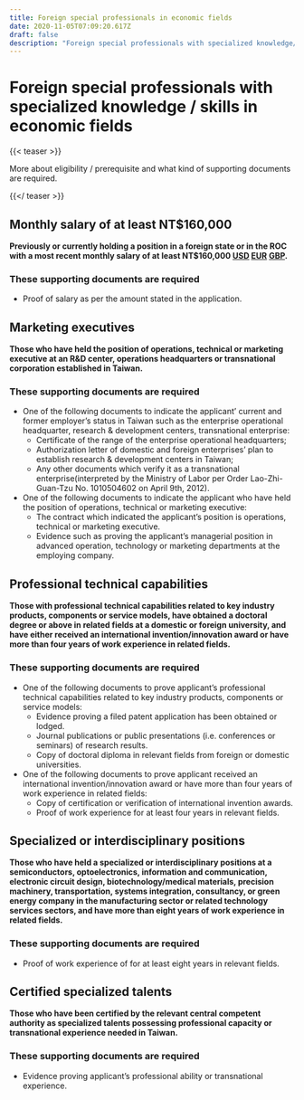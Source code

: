 ```yaml
---
title: Foreign special professionals in economic fields
date: 2020-11-05T07:09:20.617Z
draft: false
description: "Foreign special professionals with specialized knowledge/skills in economic fields (Eligibility / prerequisite & Supporting Documents Required)"
---
```


# Foreign special professionals with specialized knowledge / skills in economic fields

{{< teaser >}}

More about eligibility / prerequisite and what kind of supporting documents are required.

{{</ teaser >}}

## Monthly salary of at least NT$160,000

**Previously or currently holding a position in a foreign state or in the ROC with a most recent monthly salary of at least NT$160,000 [USD](https://www.xe.com/currencyconverter/convert/?Amount=160%2C000&From=TWD&To=USD) [EUR](https://www.xe.com/currencyconverter/convert/?Amount=160%2C000&From=TWD&To=EUR) [GBP](https://www.xe.com/currencyconverter/convert/?Amount=160%2C000&From=TWD&To=GBP).**

### These supporting documents are required

- Proof of salary as per the amount stated in the application.

## Marketing executives

**Those who have held the position of operations, technical or marketing executive at an R&D center, operations headquarters or transnational corporation established in Taiwan.**

### These supporting documents are required

- One of the following documents to indicate the applicant’ current and former employer’s status in Taiwan such as the enterprise operational headquarter, research & development centers, transnational enterprise:
  - Certificate of the range of the enterprise operational headquarters;
  - Authorization letter of domestic and foreign enterprises’ plan to establish research & development centers in Taiwan; 
  - Any other documents which verify it as a transnational enterprise(interpreted by the Ministry of Labor per Order Lao-Zhi-Guan-Tzu No. 1010504602 on April 9th, 2012).
- One of the following documents to indicate the applicant who have held the position of operations, technical or marketing executive:
  - The contract which indicated the applicant’s position is operations, technical or marketing executive.
  - Evidence such as proving the applicant’s managerial position in advanced operation, technology or marketing departments at the employing company.

## Professional technical capabilities

**Those with professional technical capabilities related to key industry products, components or service models, have obtained a doctoral degree or above in related fields at a domestic or foreign university, and have either received an international invention/innovation award or have more than four years of work experience in related fields.**

### These supporting documents are required

- One of the following documents to prove applicant’s professional technical capabilities related to key industry products, components or service models:
  - Evidence proving a filed patent application has been obtained or lodged.
  - Journal publications or public presentations (i.e. conferences or seminars) of research results.
  - Copy of doctoral diploma in relevant fields from foreign or domestic universities.
- One of the following documents to prove applicant received an international invention/innovation award or have more than four years of work experience in related fields:
  - Copy of certification or verification of international invention awards.
  - Proof of work experience for at least four years in relevant fields.
  
## Specialized or interdisciplinary positions
  
**Those who have held a specialized or interdisciplinary positions at a semiconductors, optoelectronics, information and communication, electronic circuit design, biotechnology/medical materials, precision machinery, transportation, systems integration, consultancy, or green energy company in the manufacturing sector or related technology services sectors, and have more than eight years of work experience in related fields.**
  
### These supporting documents are required

- Proof of work experience of for at least eight years in relevant fields.

## Certified specialized talents

**Those who have been certified by the relevant central competent authority as specialized talents possessing professional capacity or transnational experience needed in Taiwan.**

### These supporting documents are required

- Evidence proving applicant’s professional ability or transnational experience.